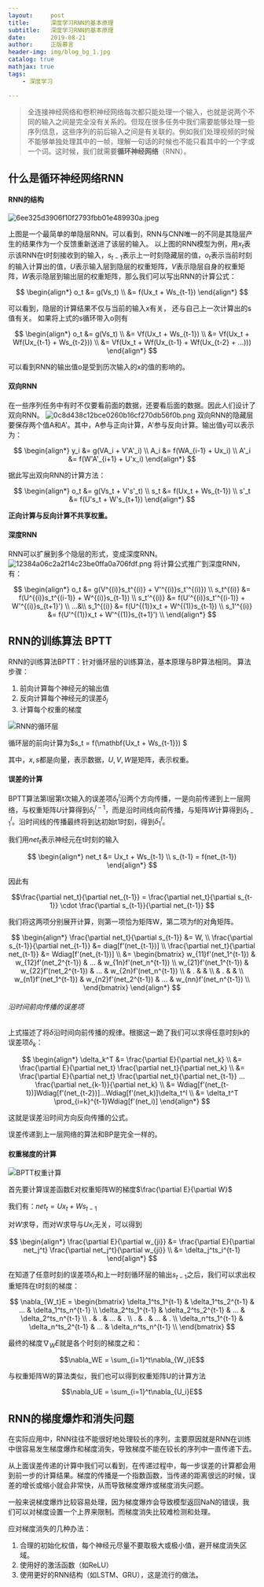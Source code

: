 ```yaml
---
layout:     post
title:      深度学习RNN的基本原理
subtitle:   深度学习RNN的基本原理
date:       2019-08-21
author:     正版慕言
header-img: img/blog_bg_1.jpg
catalog: true
mathjax: true
tags:
    - 深度学习

---
```


> 全连接神经网络和卷积神经网络每次都只能处理一个输入，也就是说两个不同的输入之间是完全没有关系的。但现在很多任务中我们需要能够处理一些序列信息，这些序列的前后输入之间是有关联的。例如我们处理视频的时候不能够单独处理其中的一帧，理解一句话的时候也不能只看其中的一个字或一个词。这时候，我们就需要**循环神经网络**（RNN）。

## 什么是循环神经网络RNN

#### RNN的结构
![6ee325d3906f10f2793fbb01e489930a.jpeg](/img/机器学习/RNN示例.jpg)

上图是一个最简单的单隐层RNN。可以看到，RNN与CNN唯一的不同是其隐层产生的结果作为一个反馈重新送进了该层的输入。
以上图的RNN模型为例，用$x_t$表示该RNN在t时刻接收到的输入，$s_{t-1}$表示上一时刻隐藏层的值，$o_t$表示当前时刻的输入计算出的值，$U$表示输入层到隐层的权重矩阵，$V$表示隐层自身的权重矩阵，$W$表示隐层到输出层的权重矩阵，那么我们可以写出RNN的计算公式：

$$
\begin{align*}
o_t &= g(Vs_t) \\
&= f(Ux_t + Ws_{t-1})
\end{align*}
$$

可以看到，隐层的计算结果不仅与当前的输入x有关， 还与自己上一次计算出的s值有关。
如果将上式的s循环带入o则有

$$
\begin{align*}
o_t &= g(Vs_t) \\
&= Vf(Ux_t + Ws_{t-1}) \\
&= Vf(Ux_t + Wf(Ux_{t-1} + Ws_{t-2})) \\
&= Vf(Ux_t + Wf(Ux_{t-1} + Wf(Ux_{t-2} + ...)))
\end{align*}
$$

可以看到RNN的输出值o是受到历次输入的x的值的影响的。

#### 双向RNN
在一些序列任务中有时不仅要看前面的数据，还要看后面的数据。因此人们设计了双向RNN。
![0c8d438c12bce0260b16cf270db56f0b.png](/img/机器学习/双向RNN.png)
双向RNN的隐藏层要保存两个值A和A'。其中，A参与正向计算，A'参与反向计算。输出值y可以表示为：

$$
\begin{align*} 
y_i &= g(VA_i + V'A'_i) \\
A_i &= f(WA_{i-1} + Ux_i) \\
A'_i &= f(W'A'_{i+1} + U'x_i)
\end{align*}
$$

据此写出双向RNN的计算方法：

$$
\begin{align*} 
o_t &= g(Vs_t + V's'_t) \\
s_t &= f(Ux_t + Ws_{t-1}) \\
s'_t &= f(U's_t + W's_{t+1})
\end{align*}
$$

**正向计算与反向计算不共享权重。**

#### 深度RNN
RNN可以扩展到多个隐层的形式，变成深度RNN。
![12384a06c2a2f14c23be0ffa0a706fdf.png](/img/机器学习/深度RNN.png)
将计算公式推广到深度RNN，有：

$$
\begin{align*} 
o_t &= g(V^{(i)}s_t^{(i)} + V'^{(i)}s_t'^{(i)}) \\
s_t^{(i)} &= f(U^{(i)}s_t^{(i-1)} + W^{(i)}s_{t-1}) \\
s_t'^{(i)} &= f(U'^{(i)}s_t'^{(i-1)} + W'^{(i)}s_{t+1}') \\
...&\\
s_1^{(i)} &= f(U^{(1)}x_t + W^{(1)}s_{t-1}) \\
s_1'^{(i)} &= f(U'^{(1)}x_t + W'^{(1)}s_{t+1}') \\
\end{align*}
$$

## RNN的训练算法 BPTT

RNN的训练算法BPTT：针对循环层的训练算法，基本原理与BP算法相同。
算法步骤：
1. 前向计算每个神经元的输出值
2. 反向计算每个神经元的误差$\delta_j$
3. 计算每个权重的梯度

![RNN的循环层](/img/机器学习/RNN的循环层.png)

循环层的前向计算为$s_t = f(\mathbf{Ux_t + Ws_{t-1}}) $

其中，$x,s$都是向量，表示数据，$U,V,W$是矩阵，表示权重。

#### 误差的计算

BPTT算法第l层第t次输入的误差项$\delta_t^l$沿两个方向传播，一是向前传递到上一层网络，与权重矩阵$U$计算得到$\delta_t^{l-1}$，而是沿时间线向前传播，与矩阵$W$计算得到$\delta_{t-1}^l$。沿时间线的传播最终将到达初始t1时刻，得到$\delta_1^l$。

我们用$net_t$表示神经元在t时刻的输入

$$
\begin{align*}
net_t &= Ux_t + Ws_{t-1} \\
s_{t-1} = f(net_{t-1})
\end{align*}
$$

因此有

$$\frac{\partial net_t}{\partial net_{t-1}} = \frac{\partial net_t}{\partial s_{t-1}} \cdot \frac{\partial s_{t-1}}{\partial net_{t-1}} $$

我们将这两项分别展开计算，则第一项恰为矩阵W，第二项为f的对角矩阵。

$$
\begin{align*}
\frac{\partial net_t}{\partial s_{t-1}} &= W, \\
\frac{\partial s_{t-1}}{\partial net_{t-1}} &= diag[f'(net_{t-1})] \\
\frac{\partial net_t}{\partial net_{t-1}} &= Wdiag[f'(net_{t-1})] \\
&= \begin{bmatrix}
w_{11}f'(net_1^{t-1}) & w_{12}f'(net_2^{t-1}) & ... & w_{1n}f'(net_n^{t-1}) \\ 
w_{21}f'(net_1^{t-1}) & w_{22}f'(net_2^{t-1}) & ... & w_{2n}f'(net_n^{t-1}) \\ 
 & . &  &  \\ 
 & . &  &  \\ 
w_{n1}f'(net_1^{t-1}) & w_{n2}f'(net_2^{t-1}) & ... & w_{nn}f'(net_n^{t-1}) \\ 
\end{bmatrix}
\end{align*}
$$

###### 沿时间前向传播的误差项

上式描述了将$\delta$沿时间向前传播的规律。根据这一跪了我们可以求得任意时刻k的误差项$\delta_k$：

$$
\begin{align*}
\delta_k^T &= \frac{\partial E}{\partial net_k} \\
&= \frac{\partial E}{\partial net_t} \frac{\partial net_t}{\partial net_k} \\
&= \frac{\partial E}{\partial net_t} \frac{\partial net_t}{\partial net_{t-1}} ... \frac{\partial net_{k-1}}{\partial net_k} \\
&= Wdiag[f'(net_{t-1})]Wdiag[f'(net_{t-2})]...Wdiag[f'(net_k)]\delta_t^l \\
&= \delta_t^T \prod_{i=k}^{t-1}Wdiag[f'(net_i)]
\end{align*}
$$

这就是误差沿时间方向反向传播的公式。

误差传递到上一层网络的算法和BP是完全一样的。

#### 权重梯度的计算
![BPTT权重计算](/img/机器学习/BPTT权重计算.png)

首先要计算误差函数E对权重矩阵W的梯度$\frac{\partial E}{\partial W}$

我们有：$net_t = Ux_t + Ws_{t-1}$

对$W$求导，而对W求导与$Ux_i$无关，可以得到

$$
\begin{align*}
\frac{\partial E}{\partial w_{ji}} &= \frac{\partial E}{\partial net_j^t} \frac{\partial net_j^t}{\partial w_{ji}} \\
&= \delta_j^ts_i^{t-1}
\end{align*}
$$

在知道了任意时刻的误差项$\delta_t$和上一时刻循环层的输出$s_{t-1}$之后，我们可以求出权重矩阵在t时刻的梯度：

$$
\nabla_{W_t}E = \begin{bmatrix}
\delta_1^ts_1^{t-1} & \delta_1^ts_2^{t-1} & ... & \delta_1^ts_n^{t-1} \\
\delta_2^ts_1^{t-1} & \delta_2^ts_2^{t-1} & ... & \delta_2^ts_n^{t-1} \\
. & . & ... & . \\
. & . & ... & . \\
\delta_n^ts_1^{t-1} & \delta_n^ts_2^{t-1} & ... & \delta_n^ts_n^{t-1} \\
\end{bmatrix}
$$

最终的梯度$\nabla_WE$就是各个时刻的梯度之和：

$$\nabla_WE = \sum_{i=1}^t\nabla_{W_i}E$$

与权重矩阵W的算法类似，我们也可以得到权重矩阵U的计算方法

$$\nabla_UE = \sum_{i=1}^t\nabla_{U_i}E$$

## RNN的梯度爆炸和消失问题

在实际应用中，RNN往往不能很好地处理较长的序列，主要原因就是RNN在训练中很容易发生梯度爆炸和梯度消失，导致梯度不能在较长的序列中一直传递下去。

从上面误差传递的计算中我们可以看到，在传递过程中，每一步误差的计算都会用到前一步的计算结果。梯度的传播是一个指数函数，当传递的距离很远的时候，误差的增长或缩小就会非常快，从而导致梯度爆炸或梯度消失问题。

一般来说梯度爆炸比较容易处理，因为梯度爆炸会导致模型返回NaN的错误，我们可以对梯度设置一个上界来限制。而梯度消失比较难检测和处理。

应对梯度消失的几种办法：

1. 合理的初始化权值，每个神经元尽量不要取极大或极小值，避开梯度消失区域。
2. 使用好的激活函数（如ReLU）
3. 使用更好的RNN结构（如LSTM、GRU），这是流行的做法。